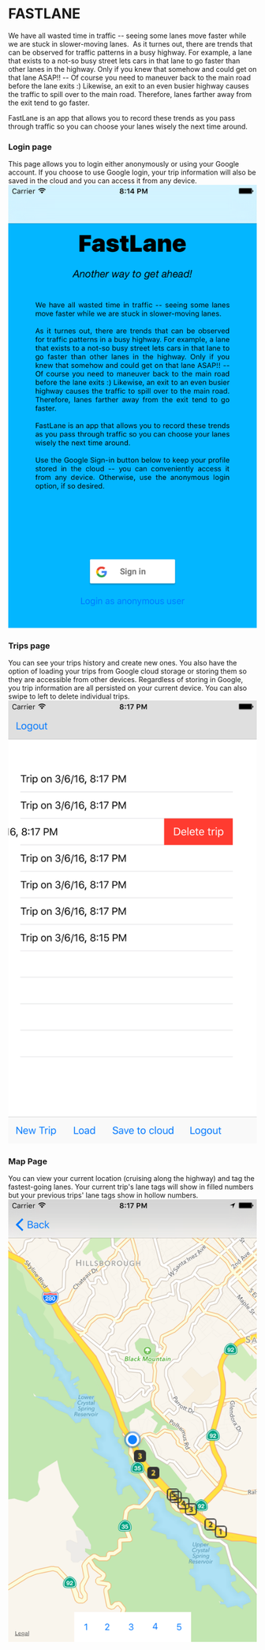 # FASTLANE

We have all wasted time in traffic -- seeing some lanes move faster while we are stuck in slower-moving lanes.  As it turnes out, there are trends that can be observed for traffic patterns in a busy highway. For example, a lane that exists to a not-so busy street lets cars in that lane to go faster than other lanes in the highway. Only if you knew that somehow and could get on that lane ASAP!! -- Of course you need to maneuver back to the main road before the lane exits :) Likewise, an exit to an even busier highway causes the traffic to spill over to the main road. Therefore, lanes farther away from the exit tend to go faster.

FastLane is an app that allows you to record these trends as you pass through traffic so you can choose your lanes wisely the next time around.


### Login page
This page allows you to login either anonymously or using your Google account. If you choose to use Google login, your trip information will also be saved in the cloud and you can access it from any device.
![alt text](https://github.com/shkreza/fastlane/blob/master/README.md.files/coverpage.png "Login page.")

### Trips page
You can see your trips history and create new ones. You also have the option of loading your trips from Google cloud storage or storing them so they are accessible from other devices. Regardless of storing in Google, you trip information are all persisted on your current device. You can also swipe to left to delete individual trips.
![alt text](https://github.com/shkreza/fastlane/blob/master/README.md.files/tripspage.png "Trips page.")

### Map Page
You can view your current location (cruising along the highway) and tag the fastest-going lanes. Your current trip's lane tags will show in filled numbers but your previous trips' lane tags show in hollow numbers.
![alt text](https://github.com/shkreza/fastlane/blob/master/README.md.files/mappage.png "Map page.")
